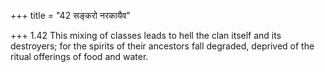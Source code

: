 +++
title = "42 सङ्करो नरकायैव"

+++
1.42 This mixing of classes leads to hell the clan itself and its
destroyers; for the spirits of their ancestors fall degraded, deprived
of the ritual offerings of food and water.
